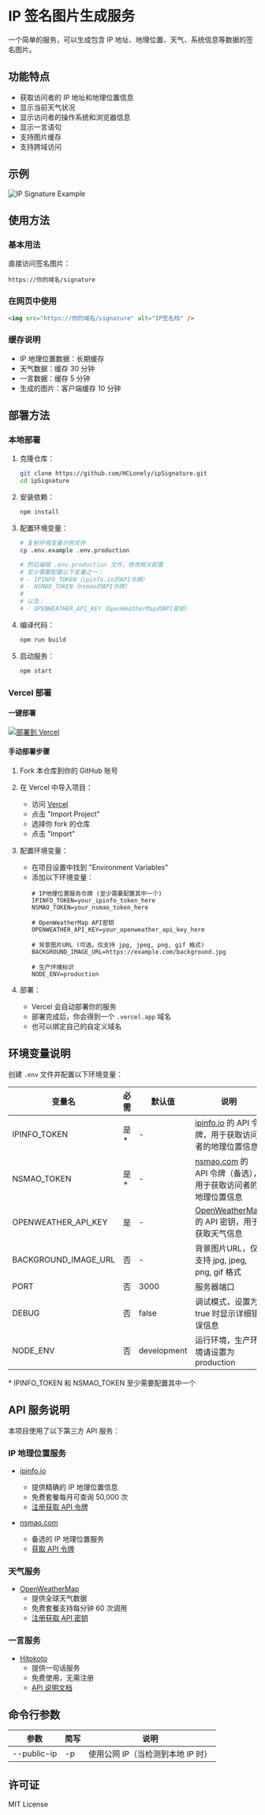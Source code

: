 # IP 签名图片生成服务

一个简单的服务，可以生成包含 IP 地址、地理位置、天气、系统信息等数据的签名图片。

## 功能特点

- 获取访问者的 IP 地址和地理位置信息
- 显示当前天气状况
- 显示访问者的操作系统和浏览器信息
- 显示一言语句
- 支持图片缓存
- 支持跨域访问

## 示例

![IP Signature Example](https://ip-sign-image.vercel.app/signature)

## 使用方法

### 基本用法

直接访问签名图片：
```
https://你的域名/signature
```

### 在网页中使用

```html
<img src="https://你的域名/signature" alt="IP签名档" />
```

### 缓存说明

- IP 地理位置数据：长期缓存
- 天气数据：缓存 30 分钟
- 一言数据：缓存 5 分钟
- 生成的图片：客户端缓存 10 分钟

## 部署方法

### 本地部署

1. 克隆仓库：
   ```bash
   git clone https://github.com/HCLonely/ipSignature.git
   cd ipSignature
   ```

2. 安装依赖：
   ```bash
   npm install
   ```

3. 配置环境变量：
   ```bash
   # 复制环境变量示例文件
   cp .env.example .env.production

   # 然后编辑 .env.production 文件，修改相关配置
   # 至少需要配置以下变量之一：
   # - IPINFO_TOKEN（ipinfo.io的API令牌）
   # - NSMAO_TOKEN（nsmao的API令牌）
   #
   # 以及：
   # - OPENWEATHER_API_KEY（OpenWeatherMap的API密钥）
   ```

4. 编译代码：
   ```bash
   npm run build
   ```

5. 启动服务：
   ```bash
   npm start
   ```

### Vercel 部署

#### 一键部署

[![部署到 Vercel](https://vercel.com/button)](https://vercel.com/new/clone?repository-url=https%3A%2F%2Fgithub.com%2FHCLonely%2FipSignature&env=IPINFO_TOKEN,NSMAO_TOKEN,OPENWEATHER_API_KEY,BACKGROUND_IMAGE_URL&envDescription=需要配置相关API密钥才能正常使用&envLink=https%3A%2F%2Fgithub.com%2FHCLonely%2FipSignature%23环境变量说明)

#### 手动部署步骤

1. Fork 本仓库到你的 GitHub 账号

2. 在 Vercel 中导入项目：
   - 访问 [Vercel](https://vercel.com)
   - 点击 "Import Project"
   - 选择你 fork 的仓库
   - 点击 "Import"

3. 配置环境变量：
   - 在项目设置中找到 "Environment Variables"
   - 添加以下环境变量：
     ```env
     # IP地理位置服务令牌 (至少需要配置其中一个)
     IPINFO_TOKEN=your_ipinfo_token_here
     NSMAO_TOKEN=your_nsmao_token_here

     # OpenWeatherMap API密钥
     OPENWEATHER_API_KEY=your_openweather_api_key_here

     # 背景图片URL (可选，仅支持 jpg, jpeg, png, gif 格式)
     BACKGROUND_IMAGE_URL=https://example.com/background.jpg

     # 生产环境标识
     NODE_ENV=production
     ```

4. 部署：
   - Vercel 会自动部署你的服务
   - 部署完成后，你会得到一个 `.vercel.app` 域名
   - 也可以绑定自己的自定义域名

## 环境变量说明

创建 `.env` 文件并配置以下环境变量：

| 变量名 | 必需 | 默认值 | 说明 |
|--------|------|--------|------|
| IPINFO_TOKEN | 是* | - | [ipinfo.io](https://ipinfo.io) 的 API 令牌，用于获取访问者的地理位置信息 |
| NSMAO_TOKEN | 是* | - | [nsmao.com](https://api.nsmao.net) 的 API 令牌（备选），用于获取访问者的地理位置信息 |
| OPENWEATHER_API_KEY | 是 | - | [OpenWeatherMap](https://openweathermap.org/api) 的 API 密钥，用于获取天气信息 |
| BACKGROUND_IMAGE_URL | 否 | - | 背景图片URL，仅支持 jpg, jpeg, png, gif 格式 |
| PORT | 否 | 3000 | 服务器端口 |
| DEBUG | 否 | false | 调试模式，设置为 true 时显示详细错误信息 |
| NODE_ENV | 否 | development | 运行环境，生产环境请设置为 production |

\* IPINFO_TOKEN 和 NSMAO_TOKEN 至少需要配置其中一个

## API 服务说明

本项目使用了以下第三方 API 服务：

### IP 地理位置服务

- [ipinfo.io](https://ipinfo.io)
  - 提供精确的 IP 地理位置信息
  - 免费套餐每月可查询 50,000 次
  - [注册获取 API 令牌](https://ipinfo.io/signup)

- [nsmao.com](https://api.nsmao.net)
  - 备选的 IP 地理位置服务
  - [获取 API 令牌](https://api.nsmao.net/doc/30)

### 天气服务

- [OpenWeatherMap](https://openweathermap.org/api)
  - 提供全球天气数据
  - 免费套餐支持每分钟 60 次调用
  - [注册获取 API 密钥](https://home.openweathermap.org/users/sign_up)

### 一言服务

- [Hitokoto](https://hitokoto.cn)
  - 提供一句话服务
  - 免费使用，无需注册
  - [API 说明文档](https://developer.hitokoto.cn)

## 命令行参数

| 参数 | 简写 | 说明 |
|------|------|------|
| --public-ip | -p | 使用公网 IP（当检测到本地 IP 时） |

## 许可证

MIT License
